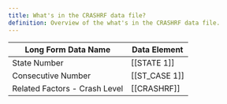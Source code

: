 ```yaml
---
title: What's in the CRASHRF data file?
definition: Overview of the what's in the CRASHRF data file.
---
```


| Long Form Data Name           | Data Element |
| ----------------------------- | ------------ |
| State Number                  | [[STATE 1]]    |
| Consecutive Number            | [[ST_CASE 1]]  |
| Related Factors - Crash Level | [[CRASHRF]]  |


